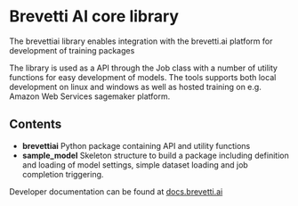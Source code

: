 # Brevetti AI core library
The brevettiai library enables integration with the brevetti.ai platform for development of training packages

The library is used as a API through the Job class with a number of utility functions for easy development of models.
The tools supports both local development on linux and windows as well as hosted training on e.g. Amazon Web Services sagemaker platform.

## Contents

* **brevettiai** Python package containing API and utility functions
* **sample_model** Skeleton structure to build a package including definition and loading of model settings, simple dataset loading and job completion triggering.

Developer documentation can be found at [docs.brevetti.ai](https://docs.brevetti.ai/)
